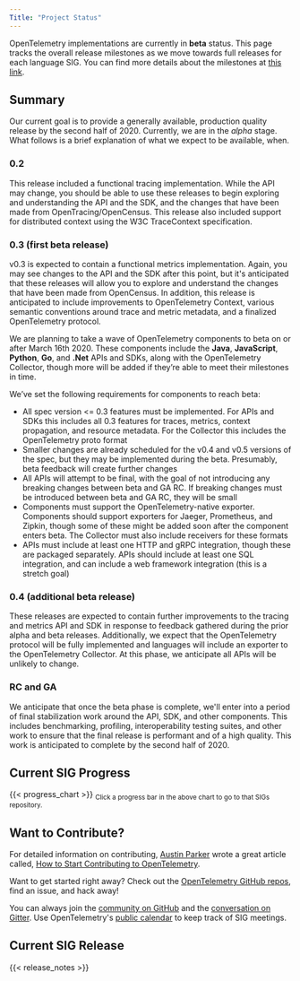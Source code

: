 ```yaml
---
Title: "Project Status"
---
```


OpenTelemetry implementations are currently in **beta** status. This page tracks the overall release milestones as we move towards full releases for each language SIG. You can find more details about the milestones at [this link](https://github.com/open-telemetry/opentelemetry-specification/blob/master/milestones.md).

## Summary
Our current goal is to provide a generally available, production quality release by the second half of 2020. Currently, we are in the _alpha_ stage. What follows is a brief explanation of what we expect to be available, when.

### 0.2
This release included a functional tracing implementation. While the API may change, you should be able to use these releases to begin exploring and understanding the API and the SDK, and the changes that have been made from OpenTracing/OpenCensus. This release also included support for distributed context using the W3C TraceContext specification.

### 0.3 (first beta release)
v0.3 is expected to contain a functional metrics implementation. Again, you may see changes to the API and the SDK after this point, but it's anticipated that these releases will allow you to explore and understand the changes that have been made from OpenCensus. In addition, this release is anticipated to include improvements to OpenTelemetry Context, various semantic conventions around trace and metric metadata, and a finalized OpenTelemetry protocol.

We are planning to take a wave of OpenTelemetry components to beta on or after March 16th 2020. These components include the **Java**, **JavaScript**, **Python**, **Go**, and **.Net** APIs and SDKs, along with the OpenTelemetry Collector, though more will be added if they’re able to meet their milestones in time.

We’ve set the following requirements for components to reach beta:

* All spec version <= 0.3 features must be implemented. For APIs and SDKs this includes all 0.3 features for traces, metrics, context propagation, and resource metadata. For the Collector this includes the OpenTelemetry proto format
* Smaller changes are already scheduled for the v0.4 and v0.5 versions of the spec, but they may be implemented during the beta. Presumably, beta feedback will create further changes
* All APIs will attempt to be final, with the goal of not introducing any breaking changes between beta and GA RC. If breaking changes must be introduced between beta and GA RC, they will be small
* Components must support the OpenTelemetry-native exporter. Components should support exporters for Jaeger, Prometheus, and Zipkin, though some of these might be added soon after the component enters beta. The Collector must also include receivers for these formats
* APIs must include at least one HTTP and gRPC integration, though these are packaged separately. APIs should include at least one SQL integration, and can include a web framework integration (this is a stretch goal)

### 0.4 (additional beta release)
These releases are expected to contain further improvements to the tracing and metrics API and SDK in response to feedback gathered during the prior alpha and beta releases. Additionally, we expect that the OpenTelemetry protocol will be fully implemented and languages will include an exporter to the OpenTelemetry Collector. At this phase, we anticipate all APIs will be unlikely to change.

### RC and GA
We anticipate that once the beta phase is complete, we'll enter into a period of final stabilization work around the API, SDK, and other components. This includes benchmarking, profiling, interoperability testing suites, and other work to ensure that the final release is performant and of a high quality. This work is anticipated to complete by the second half of 2020.

## Current SIG Progress
{{< progress_chart >}}
<sub>Click a progress bar in the above chart to go to that SIGs repository.</sub>

## Want to Contribute?

For detailed information on contributing, [Austin Parker](https://twitter.com/austinlparker) wrote a great article called, [How to Start Contributing to OpenTelemetry](https://medium.com/opentelemetry/how-to-start-contributing-to-opentelemetry-b23991ad91f4).

Want to get started right away? Check out the [OpenTelemetry GitHub repos](https://github.com/open-telemetry), find an issue, and hack away!

You can always join the [community on GitHub](https://github.com/open-telemetry/community) and the [conversation on Gitter](https://gitter.im/open-telemetry/community). Use OpenTelemetry's [public calendar](https://calendar.google.com/calendar?cid=Z29vZ2xlLmNvbV9iNzllM2U5MGo3YmJzYTJuMnA1YW41bGY2MEBncm91cC5jYWxlbmRhci5nb29nbGUuY29t
) to keep track of SIG meetings.

## Current SIG Release
{{< release_notes >}}
